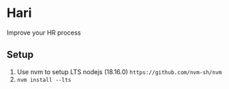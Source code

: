 # Hari

Improve your HR process 

## Setup

1. Use nvm to setup LTS nodejs (18.16.0) `https://github.com/nvm-sh/nvm`
2. `nvm install --lts`


